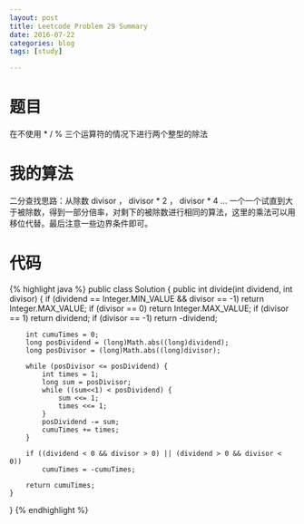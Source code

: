 ```yaml
---
layout: post
title: Leetcode Problem 29 Summary
date: 2016-07-22
categories: blog
tags: [study]

---
```


# 题目

在不使用 * / % 三个运算符的情况下进行两个整型的除法

# 我的算法

二分查找思路：从除数 divisor ， divisor * 2 ， divisor * 4 ... 一个一个试直到大于被除数，得到一部分倍率，对剩下的被除数进行相同的算法，这里的乘法可以用移位代替。最后注意一些边界条件即可。

# 代码

{% highlight java %}
public class Solution {
    public int divide(int dividend, int divisor) {
        if (dividend == Integer.MIN_VALUE && divisor == -1) return Integer.MAX_VALUE;
        if (divisor == 0) return Integer.MAX_VALUE;
        if (divisor == 1) return dividend;
        if (divisor == -1) return -dividend;
        
        int cumuTimes = 0;
        long posDividend = (long)Math.abs((long)dividend);
        long posDivisor = (long)Math.abs((long)divisor);

        while (posDivisor <= posDividend) {
            int times = 1;
            long sum = posDivisor;
            while ((sum<<1) < posDividend) {
                sum <<= 1;
                times <<= 1;
            }
            posDividend -= sum;
            cumuTimes += times;
        }
        
        if ((dividend < 0 && divisor > 0) || (dividend > 0 && divisor < 0))
            cumuTimes = -cumuTimes;
        
        return cumuTimes;
    }
}
{% endhighlight %}